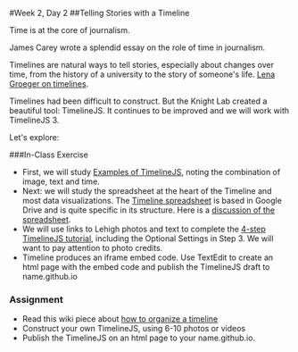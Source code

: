 #Week 2, Day 2
##Telling Stories with a Timeline

Time is at the core of journalism.

James Carey wrote a splendid essay on the role of time in journalism.

Timelines are natural ways to tell stories, especially about changes over time, from the history of a university to the story of someone's life. [Lena Groeger on timelines](http://lenagroeger.s3.amazonaws.com/timelines/timelines.html). 

Timelines had been difficult to construct. But the Knight Lab created a beautiful tool: TimelineJS. It continues to be improved and we will work with TimelineJS 3.

Let's explore:

###In-Class Exercise

- First, we will study [Examples of TimelineJS](https://timeline.knightlab.com/index.html#examples), noting the combination of image, text and time.
- Next: we will study the spreadsheet at the heart of the Timeline and most data visualizations. The [Timeline spreadsheet](https://drive.google.com/a/lehigh.edu/previewtemplate?id=1pHBvXN7nmGkiG8uQSUB82eNlnL8xHu6kydzH_-eguHQ&mode=public#) is based in Google Drive and is quite specific in its structure. Here is a [discussion of the spreadsheet](https://timeline.knightlab.com/docs/using-spreadsheets.html).
- We will use links to Lehigh photos and text to complete the [4-step TimelineJS tutorial](https://timeline.knightlab.com/index.html#make), including the Optional Settings in Step 3. We will want to pay attention to photo credits.
- Timeline produces an iframe embed code. Use TextEdit to create an html page with the embed code and publish the TimelineJS draft to name.github.io

### Assignment
- Read this wiki piece about [how to organize a timeline](http://www.wikihow.com/Make-a-Timeline)
- Construct your own TimelineJS, using 6-10 photos or videos
- Publish the TimelineJS on an html page to your name.github.io.
